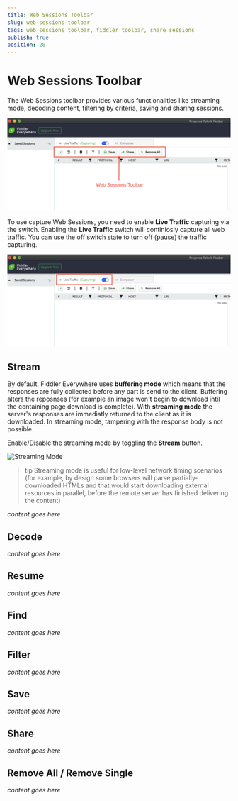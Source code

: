 ```yaml
---
title: Web Sessions Toolbar
slug: web-sessions-toolbar
tags: web sessions toolbar, fiddler toolbar, share sessions
publish: true
position: 20
---
```


# Web Sessions Toolbar

The Web Sessions toolbar provides various functionalities like streaming mode, decoding content, filtering by criteria, saving and sharing sessions.

![Web Sessions Toolbar](../../../images/livetraffic/websessions/websessions-toolbar-all.png)

To use capture Web Sessions, you need to enable __Live Traffic__ capturing via the switch. Enabling the __Live Traffic__ switch will continiosly capture all web traffic. You can use the off switch state to turn off (pause) the traffic capturing.

![Enabling Live Traffic](../../../images/livetraffic/websessions/websessions-live-traffic-capturing.png)

## Stream

By default, Fiddler Everywhere uses __buffering mode__ which means that the responses are fully collected before any part is send to the client. Buffering alters the reposnses (for example an image won't begin to download intil the containing page download is complete). With __streaming mode__ the server's responses are immediatly returned to the client as it is downloaded. In streaming mode, tampering with the response body is not possible.

Enable/Disable the streaming mode by toggling the __Stream__ button.

![Streaming Mode](../../../images/livetraffic/websessions/websessions-toolbar-stream.png)

>tip Streaming mode is useful for low-level network timing scenarios (for example, by design some browsers will parse partially-downloaded HTMLs and that would start downloading external resources in parallel, before the remote server has finished delivering the content)

_content goes here_

## Decode

_content goes here_

## Resume

_content goes here_

## Find

_content goes here_

## Filter

_content goes here_

## Save

_content goes here_

## Share

_content goes here_

## Remove All / Remove Single

_content goes here_
